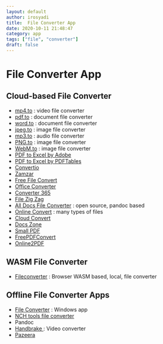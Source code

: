 ```yaml
---
layout: default
author: irosyadi
title:  File Converter App
date: 2020-10-11 21:48:47
category: app
tags: ["file", "converter"]
draft: false
---
```


# File Converter App

## Cloud-based File Converter
- [mp4.to](https://mp4.to/) : video file converter
- [pdf.to](https://pdf.to/) : document file converter
- [word.to](https://word.to/) : document file converter
- [jpeg.to](https://jpeg.to/) : image file converter
- [mp3.to](https://mp3.to/) : audio file converter
- [PNG.to](https://png.to/) : image file converter
- [WebM.to](https://webm.to/) : image file converter
- [PDF to Excel by Adobe](https://www.adobe.com/sea/acrobat/online/pdf-to-excel.html)
- [PDF to Excel by PDFTables](https://pdftables.com/)
- [Convertio](https://convertio.co/id/)
- [Zamzar](https://www.zamzar.com/)
- [Free File Convert](https://www.freefileconvert.com/)
- [Office Converter](https://www.office-converter.com/)
- [Converter 365](https://www.converter365.com/)
- [File Zig Zag](https://www.filezigzag.com/)
- [All Docs File Converter](https://alldocs.app/) : open source, pandoc based
- [Online Convert](https://www.online-convert.com/) : many types of files
- [Cloud Convert](https://cloudconvert.com/)
- [Docs Zone](https://docs.zone/)
- [Small PDF](https://smallpdf.com/)
- [FreePDFConvert](https://www.freepdfconvert.com/)
- [Online2PDF](https://online2pdf.com/)

## WASM File Converter
- [Fileconverter](https://fileconverter.digital/) : Browser WASM based, local, file converter

## Offline File Converter Apps
- [File Converter](https://file-converter.org/) : Windows app
- [NCH tools file converter](https://www.nchsoftware.com/software/converters.html)
- Pandoc
- [Handbrake ](https://handbrake.fr/) : Video converter
- [Pazeera](https://www.pazera-software.com/)